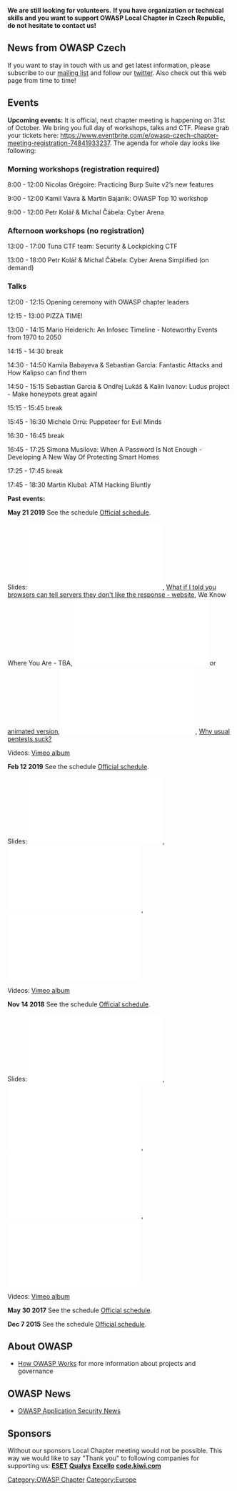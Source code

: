 **We are still looking for volunteers.** **If you have organization or
technical skills and you want to support OWASP Local Chapter in Czech
Republic, do not hesitate to contact us\!**

## News from OWASP Czech

If you want to stay in touch with us and get latest information, please
subscribe to our [mailing
list](https://lists.owasp.org/mailman/listinfo/owasp-czech-republic) and
follow our [twitter](https://twitter.com/owasp_czech). Also check out
this web page from time to time\!

## Events

**Upcoming events:** It is official, next chapter meeting is happening
on 31st of October. We bring you full day of workshops, talks and CTF.
Please grab your tickets here:
<https://www.eventbrite.com/e/owasp-czech-chapter-meeting-registration-74841933237>.
The agenda for whole day looks like following:

### Morning workshops (registration required)

8:00 - 12:00 Nicolas Grégoire: Practicing Burp Suite v2’s new features

9:00 - 12:00 Kamil Vavra & Martin Bajanik: OWASP Top 10 workshop

9:00 - 12:00 Petr Kolář & Michal Čábela: Cyber Arena

### Afternoon workshops (no registration)

13:00 - 17:00 Tuna CTF team: Security & Lockpicking CTF

13:00 - 18:00 Petr Kolář & Michal Čábela: Cyber Arena Simplified (on
demand)

### Talks

12:00 - 12:15 Opening ceremony with OWASP chapter leaders

12:15 - 13:00 PIZZA TIME\!

13:00 - 14:15 Mario Heiderich: An Infosec Timeline - Noteworthy Events
from 1970 to 2050

14:15 - 14:30 break

14:30 - 14:50 Kamila Babayeva & Sebastian Garcia: Fantastic Attacks and
How Kalipso can find them

14:50 - 15:15 Sebastian Garcia & Ondřej Lukáš & Kalin Ivanov: Ludus
project - Make honeypots great again\!

15:15 - 15:45 break

15:45 - 16:30 Michele Orrù: Puppeteer for Evil Minds

16:30 - 16:45 break

16:45 - 17:25 Simona Musilova: When A Password Is Not Enough -
Developing A New Way Of Protecting Smart Homes

17:25 - 17:45 break

17:45 - 18:30 Martin Klubal: ATM Hacking Bluntly

**Past events:**

**May 21 2019** See the schedule [Official
schedule](https://www.eventbrite.com/e/owasp-czech-chapter-meeting-registration-61600211892).

Slides: ![Does_Your_IoT_Expose_You.pdf](Does_Your_IoT_Expose_You.pdf
"Does_Your_IoT_Expose_You.pdf"), [What if I told you browsers can tell
servers they don't like the response -
website](https://exploited.cz/reporting/), We Know Where You Are - TBA,
![The_Messaging_Menagerie.pdf](The_Messaging_Menagerie.pdf
"The_Messaging_Menagerie.pdf") or [animated
version](https://bit.ly/30vR2ip),
![Cybercriminal_Activities_Managing_a_New_Android_Botnet.pdf](Cybercriminal_Activities_Managing_a_New_Android_Botnet.pdf
"Cybercriminal_Activities_Managing_a_New_Android_Botnet.pdf"), [Why
usual pentests
suck?](https://zembered.com/owasp-talk-why-pentests-suck-and-red-teaming/)

Videos: [Vimeo album](https://vimeo.com/album/6106513)

**Feb 12 2019** See the schedule [Official
schedule](https://www.eventbrite.com/e/owasp-czech-chapter-meeting-registration-55759551319).

Slides: ![Hacking_101_-_OWASP.pdf](Hacking_101_-_OWASP.pdf
"Hacking_101_-_OWASP.pdf"),
![Black_Market_of_Code_signings_certs.pdf](Black_Market_of_Code_signings_certs.pdf
"Black_Market_of_Code_signings_certs.pdf"),
![Getting_Started_with_Bug_Bounty..pdf](Getting_Started_with_Bug_Bounty..pdf
"Getting_Started_with_Bug_Bounty..pdf")

Videos: [Vimeo album](https://vimeo.com/album/5778636)

**Nov 14 2018** See the schedule [Official
schedule](https://www.eventbrite.com/e/owasp-czech-chapter-meeting-registration-51529309552#).

Slides:
![Petr_Stuchlik_The_webhosting_has_no_rights\!.pdf](Petr_Stuchlik_The_webhosting_has_no_rights!.pdf
"Petr_Stuchlik_The_webhosting_has_no_rights!.pdf"),
![Adela_Hanikova_All_roads_lead_to_domain_admin.pdf](Adela_Hanikova_All_roads_lead_to_domain_admin.pdf
"Adela_Hanikova_All_roads_lead_to_domain_admin.pdf"),
![Frantisek_Strasak_Detecting_malware_even_when_it_is_encrypted.pdf](Frantisek_Strasak_Detecting_malware_even_when_it_is_encrypted.pdf
"Frantisek_Strasak_Detecting_malware_even_when_it_is_encrypted.pdf"),
![The_Zeitgeist_of_Darknet.pdf](The_Zeitgeist_of_Darknet.pdf
"The_Zeitgeist_of_Darknet.pdf")

Videos: [Vimeo album](https://vimeo.com/album/5772305)

**May 30 2017** See the schedule [Official
schedule](https://www.eventbrite.com/e/owasp-czech-chapter-meeting-registration-33997427220#).

**Dec 7 2015** See the schedule [Official
schedule](https://www.eventbrite.com/e/owasp-czech-chapter-meeting-tickets-19677355500).

## About OWASP

  - [How OWASP Works](How_OWASP_Works "wikilink") for more information
    about projects and governance

## OWASP News

  - [OWASP Application Security
    News](http://www.owasp.org/index.php/OWASP_News)

## Sponsors

Without our sponsors Local Chapter meeting would not be possible. This
way we would like to say "Thank you" to following companies for
supporting us: **[ESET](https://www.eset.com/cz/)**
**[Qualys](https://www.qualys.com/)**
**[Excello](https://www.excello.cz/)**
**[code.kiwi.com](https://twitter.com/codekiwicom)**

[Category:OWASP Chapter](Category:OWASP_Chapter "wikilink")
[Category:Europe](Category:Europe "wikilink")